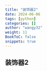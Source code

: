 ```yaml
---
title: "装饰器2"
date: 2024-06-06
tags: [python]
categories: []
author: "wangy32"
weight: 11
BookToC: false
snippets: true
---
```


## 装饰器2

